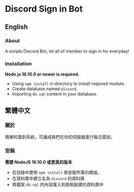 # Discord Sign in Bot
## English
### About
A simple Discord Bot, let all of member to sign in for everyday!

### Installation

**Node.js 16.10.0 or newer is required.**   

* Using `npm install` in directory to install required module.
* Create database named `discord`.
* Importing `db.sql` content in your database.

## 繁體中文
### 關於
簡單的簽到系統，可讓成員們在你的伺服器進行每日簽到。

### 安裝

**需要 NodeJS 16.10.0 或更高的版本**  

* 在目錄中使用 `npm install` 來安裝所需的模組。
* 在資料庫中建立名為 `discord` 的資料庫
* 將檔案 `db.sql` 的內容匯入到剛剛創建的資料庫中
